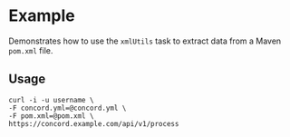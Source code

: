 # Example

Demonstrates how to use the `xmlUtils` task to extract data from
a Maven `pom.xml` file.

## Usage

```
curl -i -u username \
-F concord.yml=@concord.yml \
-F pom.xml=@pom.xml \
https://concord.example.com/api/v1/process
```

